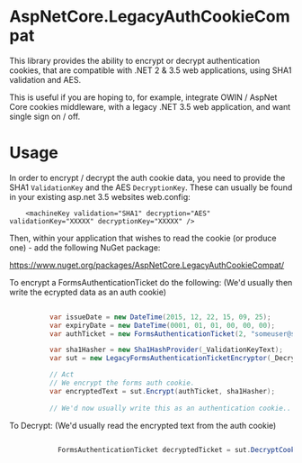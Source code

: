 # AspNetCore.LegacyAuthCookieCompat
This library provides the ability to encrypt or decrypt authentication cookies, that are compatible with .NET 2 & 3.5 web applications, using SHA1 validation and AES.

This is useful if you are hoping to, for example, integrate OWIN / AspNet Core cookies middleware, with a legacy .NET 3.5 web application, and want single sign on / off.

# Usage

In order to encrypt / decrypt the auth cookie data, you need to provide the SHA1 `ValidationKey` and the AES `DecryptionKey`. These can usually be found in your existing asp.net 3.5 websites web.config:

```
    <machineKey validation="SHA1" decryption="AES" validationKey="XXXXX" decryptionKey="XXXXX" />

```

Then, within your application that wishes to read the cookie (or produce one) - add the following NuGet package:

https://www.nuget.org/packages/AspNetCore.LegacyAuthCookieCompat/

To encrypt a FormsAuthenticationTicket do the following: (We'd usually then write the ecrypted data as an auth cookie)

```csharp
 
          var issueDate = new DateTime(2015, 12, 22, 15, 09, 25);
          var expiryDate = new DateTime(0001, 01, 01, 00, 00, 00);
          var authTicket = new FormsAuthenticationTicket(2, "someuser@some-email.com", issueDate, expiryDate, false, "custom data", "/");

          var sha1Hasher = new Sha1HashProvider(_ValidationKeyText);
          var sut = new LegacyFormsAuthenticationTicketEncryptor(_DecryptionKeyText);

          // Act
          // We encrypt the forms auth cookie.
          var encryptedText = sut.Encrypt(authTicket, sha1Hasher);
          
          // We'd now usually write this as an authentication cookie..

```

To Decrypt: (We'd usually read the encrypted text from the auth cookie)

```csharp
           
            FormsAuthenticationTicket decryptedTicket = sut.DecryptCookie(encryptedText, new Sha1HashProvider(_ValidationKeyText));

```


